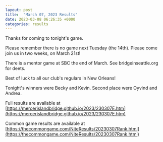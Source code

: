 ```yaml
---
layout: post
title:  "March 07, 2023 Results"
date: 2023-03-08 06:26:35 +0000
categories: results
---
```

Thanks for coming to tonight's game.

Please remember there is no game next Tuesday (the 14th). Please come join us in two weeks, on March 21st!

There is a mentor game at SBC the end of March. See bridgeinseattle.org for deets.

Best of luck to all our club's regulars in New Orleans!

Tonight's winners were Becky and Kevin. Second place were Oyvind and Andrea.

Full results are available at [https://mercerislandbridge.github.io/2023/230307E.htm](https://mercerislandbridge.github.io/2023/230307E.htm)

Common game results are available at [https://thecommongame.com/NiteResults/20230307Rank.html](https://thecommongame.com/NiteResults/20230307Rank.html)
